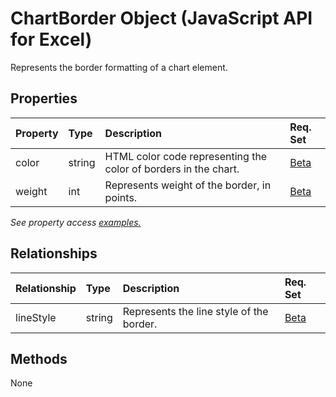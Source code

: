 # ChartBorder Object (JavaScript API for Excel)

Represents the border formatting of a chart element.

## Properties

| Property	   | Type	|Description| Req. Set|
|:---------------|:--------|:----------|:----|
|color|string|HTML color code representing the color of borders in the chart.|[Beta](../requirement-sets/excel-api-requirement-sets.md)|
|weight|int|Represents weight of the border, in points.|[Beta](../requirement-sets/excel-api-requirement-sets.md)|

_See property access [examples.](#property-access-examples)_

## Relationships
| Relationship | Type	|Description| Req. Set|
|:---------------|:--------|:----------|:----|
|lineStyle|string|Represents the line style of the border.|[Beta](../requirement-sets/excel-api-requirement-sets.md)|

## Methods
None

